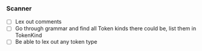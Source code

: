 ### Scanner
- [ ] Lex out comments
- [ ] Go through grammar and find all Token kinds there could be, list them in TokenKind
- [ ] Be able to lex out any token type
